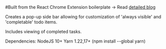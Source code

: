 #Built from the React Chrome Extension boilerplate -> Read [detailed blog](https://medium.com/@satendra02/create-chrome-extension-with-reactjs-using-inject-page-strategy-137650de1f39)

Creates a pop-up side bar allowing for customization of 'always visible' and 'completable' todo items.

Includes viewing of completed tasks.

Dependencies:
NodeJS 10+
Yarn 1.22,17+ (npm install --global yarn)